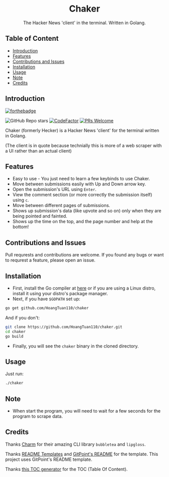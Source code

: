 <h1 align="center" class="header">Chaker</h1>
<p align="center" class="desc">
  The Hacker News 'client' in the terminal. Written in Golang.
</p>

## Table of Content
- [Introduction](#introduction)
- [Features](#features)
- [Contributions and Issues](#contributions-and-issues)
- [Installation](#installation)
- [Usage](#usage)
- [Note](#note)
- [Credits](#credits)

## Introduction
[![forthebadge](https://forthebadge.com/images/badges/built-with-love.svg)](https://forthebadge.com)

![GitHub Repo stars](https://img.shields.io/github/stars/HoangTuan110/chaker) [![CodeFactor](https://www.codefactor.io/repository/github/hoangtuan110/chaker/badge)](https://www.codefactor.io/repository/github/hoangtuan110/chaker) [![PRs Welcome](https://img.shields.io/badge/PRs-welcome-brightgreen.svg?style=flat-square)](http://makeapullrequest.com)

Chaker (formerly Hecker) is a Hacker News 'client' for the terminal written in Golang.

(The client is in quote because technially this is more of a web scraper with a UI rather than an actual client)

## Features

* Easy to use - You just need to learn a few keybinds to use Chaker.
* Move between submissions easily with Up and Down arrow key.
* Open the submission's URL using `Enter`.
* View the comment section (or more correctly the submission itself) using `c`.
* Move between different pages of submissions.
* Shows up submission's data (like upvote and so on) only when they are being pointed and fainted.
* Shows up the time on the top, and the page number and help at the bottom!

## Contributions and Issues

Pull requrests and contributions are welcome. If you found any bugs or want to requrest a feature, please open an issue.

## Installation

* First, install the Go compiler at [here](https://golang.org/dl/) or if you are using a Linux distro, install it using your distro's package manager.
* Next, if you have `$GOPATH` set up:
```sh
go get github.com/HoangTuan110/chaker
```
  And if you don't:
```sh
git clone https://github.com/HoangTuan110/chaker.git
cd chaker
go build
```
* Finally, you will see the `chaker` binary in the cloned directory.

## Usage

Just run:

```sh
./chaker
```

## Note
* When start the program, you will need to wait for a few seconds for the program to scrape data.

## Credits

Thanks [Charm](https://charm.sh) for their amazing CLI library `bubbletea` and `lipgloss`.

Thanks [README Templates](https://www.readme-templates.com) and [GitPoint's README](https://github.com/gitpoint/git-point#readme) for the template. This project uses GitPoint's README template.

Thanks [this TOC generator](https://ecotrust-canada.github.io/markdown-toc/) for the TOC (Table Of Content).
